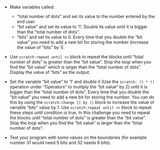 - Make variables called:
    
    - "total number of dots" and set its value to the number entered by the end user.
    - “bit value” and set its value to ‘1’. Double its value until it is bigger than the “total number of dots”.
    - “bits” and set its value to 0. Every time that you double the “bit value” you need to add a new bit for storing the number (increase the value of “bits” by 1).

- Use `scratch:repeat until <>` block to repeat the blocks until “total number of dots” is greater than the “bit value”. Stop the loop when you find the “bit value” which is larger than the “total number of dots”. Display the value of “bits” as the output.

- Set the variable “bit value” to ‘1’ and double it (Use the `scratch: () * ()` operation under “Operators” to multiply the “bit value” by 2) until it is bigger than the “total number of dots”. Every time that you double the “bit value” you need to add a new bit for storing the number. You can do this by using the `scratch:change [] by ()` block to increase the value of variable “bits” value by 1. Use `scratch:repeat until <>` block to repeat these steps until condition is true. In this challenge you need to repeat the blocks until “total number of dots” is greater than the “bit value”. Stop the loop when you find the “bit value” is larger than the “total number of dots”.
- Test your program with some values on the boundaries (for example number 31 would need 5 bits and 32 needs 6 bits).